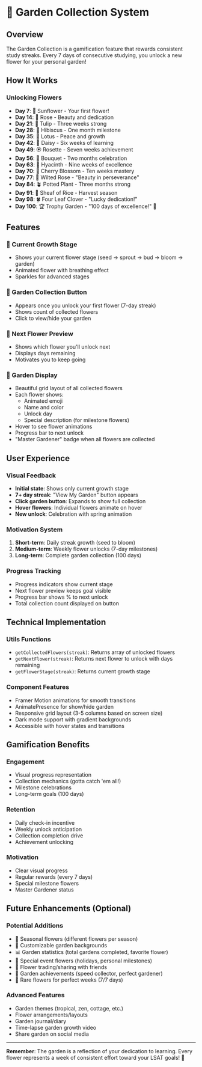 # 🌺 Garden Collection System

## Overview

The Garden Collection is a gamification feature that rewards consistent study streaks. Every 7 days of consecutive studying, you unlock a new flower for your personal garden!

## How It Works

### Unlocking Flowers

- **Day 7**: 🌻 Sunflower - Your first flower!
- **Day 14**: 🌹 Rose - Beauty and dedication
- **Day 21**: 🌷 Tulip - Three weeks strong
- **Day 28**: 🌺 Hibiscus - One month milestone
- **Day 35**: 🪷 Lotus - Peace and growth
- **Day 42**: 🌼 Daisy - Six weeks of learning
- **Day 49**: 🏵️ Rosette - Seven weeks achievement
- **Day 56**: 💐 Bouquet - Two months celebration
- **Day 63**: 🪻 Hyacinth - Nine weeks of excellence
- **Day 70**: 🌸 Cherry Blossom - Ten weeks mastery
- **Day 77**: 🥀 Wilted Rose - "Beauty in perseverance"
- **Day 84**: 🪴 Potted Plant - Three months strong
- **Day 91**: 🌾 Sheaf of Rice - Harvest season
- **Day 98**: 🍀 Four Leaf Clover - "Lucky dedication!"
- **Day 100**: 🏆 Trophy Garden - "100 days of excellence!" 🎉

## Features

### 🌱 Current Growth Stage

- Shows your current flower stage (seed → sprout → bud → bloom → garden)
- Animated flower with breathing effect
- Sparkles for advanced stages

### 🌺 Garden Collection Button

- Appears once you unlock your first flower (7-day streak)
- Shows count of collected flowers
- Click to view/hide your garden

### 🔮 Next Flower Preview

- Shows which flower you'll unlock next
- Displays days remaining
- Motivates you to keep going

### 🏡 Garden Display

- Beautiful grid layout of all collected flowers
- Each flower shows:
  - Animated emoji
  - Name and color
  - Unlock day
  - Special description (for milestone flowers)
- Hover to see flower animations
- Progress bar to next unlock
- "Master Gardener" badge when all flowers are collected

## User Experience

### Visual Feedback

- **Initial state**: Shows only current growth stage
- **7+ day streak**: "View My Garden" button appears
- **Click garden button**: Expands to show full collection
- **Hover flowers**: Individual flowers animate on hover
- **New unlock**: Celebration with spring animation

### Motivation System

1. **Short-term**: Daily streak growth (seed to bloom)
2. **Medium-term**: Weekly flower unlocks (7-day milestones)
3. **Long-term**: Complete garden collection (100 days)

### Progress Tracking

- Progress indicators show current stage
- Next flower preview keeps goal visible
- Progress bar shows % to next unlock
- Total collection count displayed on button

## Technical Implementation

### Utils Functions

- `getCollectedFlowers(streak)`: Returns array of unlocked flowers
- `getNextFlower(streak)`: Returns next flower to unlock with days remaining
- `getFlowerStage(streak)`: Returns current growth stage

### Component Features

- Framer Motion animations for smooth transitions
- AnimatePresence for show/hide garden
- Responsive grid layout (3-5 columns based on screen size)
- Dark mode support with gradient backgrounds
- Accessible with hover states and transitions

## Gamification Benefits

### Engagement

- Visual progress representation
- Collection mechanics (gotta catch 'em all!)
- Milestone celebrations
- Long-term goals (100 days)

### Retention

- Daily check-in incentive
- Weekly unlock anticipation
- Collection completion drive
- Achievement unlocking

### Motivation

- Clear visual progress
- Regular rewards (every 7 days)
- Special milestone flowers
- Master Gardener status

## Future Enhancements (Optional)

### Potential Additions

- 🌟 Seasonal flowers (different flowers per season)
- 🎨 Customizable garden backgrounds
- 📊 Garden statistics (total gardens completed, favorite flower)
- 🎁 Special event flowers (holidays, personal milestones)
- 🔄 Flower trading/sharing with friends
- 🏅 Garden achievements (speed collector, perfect gardener)
- 🌈 Rare flowers for perfect weeks (7/7 days)

### Advanced Features

- Garden themes (tropical, zen, cottage, etc.)
- Flower arrangements/layouts
- Garden journal/diary
- Time-lapse garden growth video
- Share garden on social media

---

**Remember**: The garden is a reflection of your dedication to learning. Every flower represents a week of consistent effort toward your LSAT goals! 🌺
